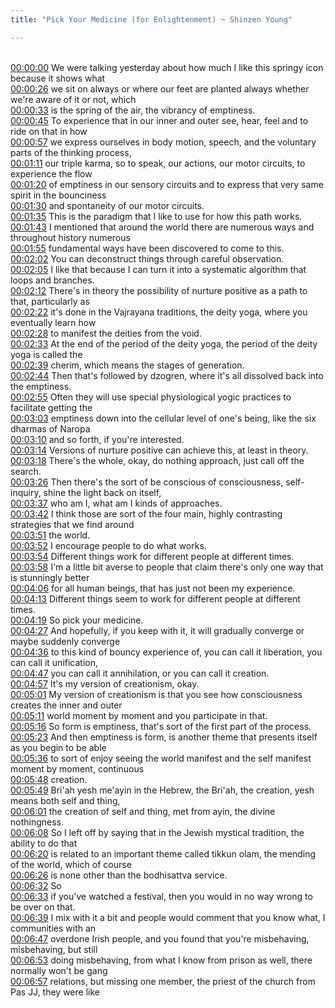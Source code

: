 ```yaml
---
title: "Pick Your Medicine (for Enlightenment) ~ Shinzen Young"

---
```

<br>[00:00:00](https://www.youtube.com/watch?v=hQ-MTC6NcAk&t=0)   We were talking yesterday about how much I like this springy icon because it shows what 
<br>[00:00:26](https://www.youtube.com/watch?v=hQ-MTC6NcAk&t=26)   we sit on always or where our feet are planted always whether we're aware of it or not, which 
<br>[00:00:33](https://www.youtube.com/watch?v=hQ-MTC6NcAk&t=33)   is the spring of the air, the vibrancy of emptiness. 
<br>[00:00:45](https://www.youtube.com/watch?v=hQ-MTC6NcAk&t=45)   To experience that in our inner and outer see, hear, feel and to ride on that in how 
<br>[00:00:57](https://www.youtube.com/watch?v=hQ-MTC6NcAk&t=57)   we express ourselves in body motion, speech, and the voluntary parts of the thinking process, 
<br>[00:01:11](https://www.youtube.com/watch?v=hQ-MTC6NcAk&t=71)   our triple karma, so to speak, our actions, our motor circuits, to experience the flow 
<br>[00:01:20](https://www.youtube.com/watch?v=hQ-MTC6NcAk&t=80)   of emptiness in our sensory circuits and to express that very same spirit in the bounciness 
<br>[00:01:30](https://www.youtube.com/watch?v=hQ-MTC6NcAk&t=90)   and spontaneity of our motor circuits. 
<br>[00:01:35](https://www.youtube.com/watch?v=hQ-MTC6NcAk&t=95)   This is the paradigm that I like to use for how this path works. 
<br>[00:01:43](https://www.youtube.com/watch?v=hQ-MTC6NcAk&t=103)   I mentioned that around the world there are numerous ways and throughout history numerous 
<br>[00:01:55](https://www.youtube.com/watch?v=hQ-MTC6NcAk&t=115)   fundamental ways have been discovered to come to this. 
<br>[00:02:02](https://www.youtube.com/watch?v=hQ-MTC6NcAk&t=122)   You can deconstruct things through careful observation. 
<br>[00:02:05](https://www.youtube.com/watch?v=hQ-MTC6NcAk&t=125)   I like that because I can turn it into a systematic algorithm that loops and branches. 
<br>[00:02:12](https://www.youtube.com/watch?v=hQ-MTC6NcAk&t=132)   There's in theory the possibility of nurture positive as a path to that, particularly as 
<br>[00:02:22](https://www.youtube.com/watch?v=hQ-MTC6NcAk&t=142)   it's done in the Vajrayana traditions, the deity yoga, where you eventually learn how 
<br>[00:02:28](https://www.youtube.com/watch?v=hQ-MTC6NcAk&t=148)   to manifest the deities from the void. 
<br>[00:02:33](https://www.youtube.com/watch?v=hQ-MTC6NcAk&t=153)   At the end of the period of the deity yoga, the period of the deity yoga is called the 
<br>[00:02:39](https://www.youtube.com/watch?v=hQ-MTC6NcAk&t=159)   cherim, which means the stages of generation. 
<br>[00:02:44](https://www.youtube.com/watch?v=hQ-MTC6NcAk&t=164)   Then that's followed by dzogren, where it's all dissolved back into the emptiness. 
<br>[00:02:55](https://www.youtube.com/watch?v=hQ-MTC6NcAk&t=175)   Often they will use special physiological yogic practices to facilitate getting the 
<br>[00:03:03](https://www.youtube.com/watch?v=hQ-MTC6NcAk&t=183)   emptiness down into the cellular level of one's being, like the six dharmas of Naropa 
<br>[00:03:10](https://www.youtube.com/watch?v=hQ-MTC6NcAk&t=190)   and so forth, if you're interested. 
<br>[00:03:14](https://www.youtube.com/watch?v=hQ-MTC6NcAk&t=194)   Versions of nurture positive can achieve this, at least in theory. 
<br>[00:03:18](https://www.youtube.com/watch?v=hQ-MTC6NcAk&t=198)   There's the whole, okay, do nothing approach, just call off the search. 
<br>[00:03:26](https://www.youtube.com/watch?v=hQ-MTC6NcAk&t=206)   Then there's the sort of be conscious of consciousness, self-inquiry, shine the light back on itself, 
<br>[00:03:37](https://www.youtube.com/watch?v=hQ-MTC6NcAk&t=217)   who am I, what am I kinds of approaches. 
<br>[00:03:42](https://www.youtube.com/watch?v=hQ-MTC6NcAk&t=222)   I think those are sort of the four main, highly contrasting strategies that we find around 
<br>[00:03:51](https://www.youtube.com/watch?v=hQ-MTC6NcAk&t=231)   the world. 
<br>[00:03:52](https://www.youtube.com/watch?v=hQ-MTC6NcAk&t=232)   I encourage people to do what works. 
<br>[00:03:54](https://www.youtube.com/watch?v=hQ-MTC6NcAk&t=234)   Different things work for different people at different times. 
<br>[00:03:58](https://www.youtube.com/watch?v=hQ-MTC6NcAk&t=238)   I'm a little bit averse to people that claim there's only one way that is stunningly better 
<br>[00:04:06](https://www.youtube.com/watch?v=hQ-MTC6NcAk&t=246)   for all human beings, that has just not been my experience. 
<br>[00:04:13](https://www.youtube.com/watch?v=hQ-MTC6NcAk&t=253)   Different things seem to work for different people at different times. 
<br>[00:04:19](https://www.youtube.com/watch?v=hQ-MTC6NcAk&t=259)   So pick your medicine. 
<br>[00:04:27](https://www.youtube.com/watch?v=hQ-MTC6NcAk&t=267)   And hopefully, if you keep with it, it will gradually converge or maybe suddenly converge 
<br>[00:04:36](https://www.youtube.com/watch?v=hQ-MTC6NcAk&t=276)   to this kind of bouncy experience of, you can call it liberation, you can call it unification, 
<br>[00:04:47](https://www.youtube.com/watch?v=hQ-MTC6NcAk&t=287)   you can call it annihilation, or you can call it creation. 
<br>[00:04:57](https://www.youtube.com/watch?v=hQ-MTC6NcAk&t=297)   It's my version of creationism, okay. 
<br>[00:05:01](https://www.youtube.com/watch?v=hQ-MTC6NcAk&t=301)   My version of creationism is that you see how consciousness creates the inner and outer 
<br>[00:05:11](https://www.youtube.com/watch?v=hQ-MTC6NcAk&t=311)   world moment by moment and you participate in that. 
<br>[00:05:16](https://www.youtube.com/watch?v=hQ-MTC6NcAk&t=316)   So form is emptiness, that's sort of the first part of the process. 
<br>[00:05:23](https://www.youtube.com/watch?v=hQ-MTC6NcAk&t=323)   And then emptiness is form, is another theme that presents itself as you begin to be able 
<br>[00:05:36](https://www.youtube.com/watch?v=hQ-MTC6NcAk&t=336)   to sort of enjoy seeing the world manifest and the self manifest moment by moment, continuous 
<br>[00:05:48](https://www.youtube.com/watch?v=hQ-MTC6NcAk&t=348)   creation. 
<br>[00:05:49](https://www.youtube.com/watch?v=hQ-MTC6NcAk&t=349)   Bri'ah yesh me'ayin in the Hebrew, the Bri'ah, the creation, yesh means both self and thing, 
<br>[00:06:01](https://www.youtube.com/watch?v=hQ-MTC6NcAk&t=361)   the creation of self and thing, met from ayin, the divine nothingness. 
<br>[00:06:08](https://www.youtube.com/watch?v=hQ-MTC6NcAk&t=368)   So I left off by saying that in the Jewish mystical tradition, the ability to do that 
<br>[00:06:20](https://www.youtube.com/watch?v=hQ-MTC6NcAk&t=380)   is related to an important theme called tikkun olam, the mending of the world, which of course 
<br>[00:06:26](https://www.youtube.com/watch?v=hQ-MTC6NcAk&t=386)   is none other than the bodhisattva service. 
<br>[00:06:32](https://www.youtube.com/watch?v=hQ-MTC6NcAk&t=392)   So 
<br>[00:06:33](https://www.youtube.com/watch?v=hQ-MTC6NcAk&t=393)   if you've watched a festival, then you would in no way wrong to be over on that. 
<br>[00:06:39](https://www.youtube.com/watch?v=hQ-MTC6NcAk&t=399)   I mix with it a bit and people would comment that you know what, I communities with an 
<br>[00:06:47](https://www.youtube.com/watch?v=hQ-MTC6NcAk&t=407)   overdone Irish people, and you found that you're misbehaving, misbehaving, but still 
<br>[00:06:53](https://www.youtube.com/watch?v=hQ-MTC6NcAk&t=413)   doing misbehaving, from what I know from prison as well, there normally won't be gang 
<br>[00:06:57](https://www.youtube.com/watch?v=hQ-MTC6NcAk&t=417)   relations, but missing one member, the priest of the church from Pas JJ, they were like 
<br>